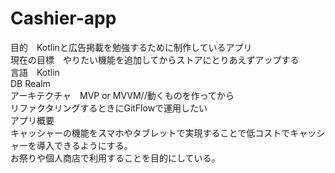 # Cashier-app
目的　Kotlinと広告掲載を勉強するために制作しているアプリ  
現在の目標　やりたい機能を追加してからストアにとりあえずアップする  
言語　Kotlin    
DB Realm    
アーキテクチャ　MVP or MVVM//動くものを作ってから  
リファクタリングするときにGitFlowで運用したい  
アプリ概要  
キャッシャーの機能をスマホやタブレットで実現することで低コストでキャッシャーを導入できるようにする。  
お祭りや個人商店で利用することを目的にしている。

